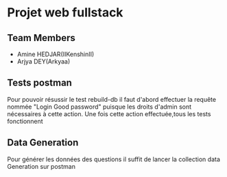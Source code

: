 # Projet web fullstack

## Team Members
- Amine HEDJAR(IIKenshinII)
- Arjya DEY(Arkyaa)

## Tests postman
Pour pouvoir résussir le test rebuild-db il faut d'abord effectuer la requête nommée "Login Good password" puisque les droits d'admin sont nécessaires à cette action.
Une fois cette action effectuée,tous les tests fonctionnent

## Data Generation
Pour générer les données des questions il suffit de lancer la collection data Generation sur postman
